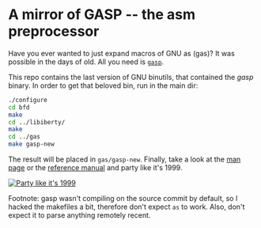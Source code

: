 A mirror of GASP -- the asm preprocessor
========================================

Have you ever wanted to just expand macros of GNU as (gas)? It was possible in the days of old. All you need is [``gasp``](https://nixdoc.net/man-pages/Linux/man1/gasp.1.html).

This repo contains the last version of GNU binutils, that contained the *gasp* binary. In order to get that beloved bin, run in the main dir:

```bash
./configure
cd bfd
make
cd ../libiberty/
make
cd ../gas
make gasp-new
```

The result will be placed in ``gas/gasp-new``. Finally, take a look at the [man page](https://nixdoc.net/man-pages/Linux/man1/gasp.1.html) or the [reference manual](https://github.com/matrach/gasp/raw/master/gasp.pdf) and party like it's 1999.

[![Party like it's 1999](http://img.youtube.com/vi/rblt2EtFfC4/0.jpg)](http://www.youtube.com/watch?v=rblt2EtFfC4)

Footnote: gasp wasn't compiling on the source commit by default, so I hacked the makefiles a bit, therefore don't expect ``as`` to work. Also, don't expect it to parse anything remotely recent.
